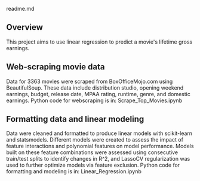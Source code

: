 readme.md


## Overview
This project aims to use linear regression to predict a movie's lifetime gross earnings.


## Web-scraping movie data
Data for 3363 movies were scraped from BoxOfficeMojo.com using BeautifulSoup. These data include distribution studio, opening weekend earnings, budget, release date, MPAA rating, runtime, genre, and domestic earnings. Python code for webscraping is in: Scrape_Top_Movies.ipynb

## Formatting data and linear modeling
Data were cleaned and formatted to produce linear models with scikit-learn and statsmodels. Different models were created to assess the impact of feature interactions and polynomial features on model performance. Models built on these feature combinations were assessed using consecutive train/test splits to identify changes in R^2, and LassoCV regularization was used to further optimize models via feature exclusion. Python code for formatting and modeling is in: Linear_Regression.ipynb
